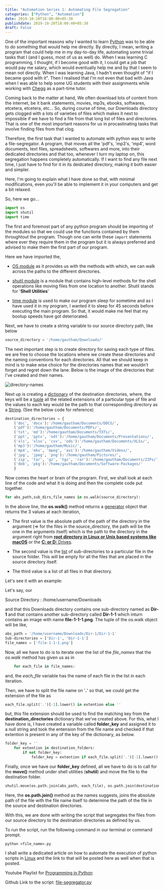 ```yaml
---
title: "Automation Series 1: Automating File Segregation"
categories: ["Python", "Automation"]
date: 2019-10-20T16:00:00+05:30
publishdate: 2019-10-20T18:00:40+05:30
draft: False
---
```


One of the important reasons why I wanted to learn [Python](https://www.python.org) was to be able to do something that would help me directly. By directly, I mean, writing a program that could help me in my day-to-day life, automating some trivial tasks that I (and I guess, most of us as well) do. When I was learning C programming, I thought, if I become good with it, I could get a job that would pay me salary, which would eventually help me and by that I seem to mean not directly. When I was learning Java, I hadn't even thought of "if I became good with it". Then I realised that I'm not even that bad with Java when I was able to help some UG students with their assignments while working with [Chegg](https://www.chegg.com) as a part-time tutor.

Coming back to the matter at hand, We often download lots of content from the internet, be it bank statements, movies, mp3s, ebooks, softwares, etcetera, etcetera, etc... So, during course of time, our Downloads directory gets clogged with a lots of varieties of files which makes it next to impossible if we have to find a file from that long list of files and directories. That is one of the most important reasons for us in procastinating tasks that involve finding files from that clog.

Therefore, the first task that I wanted to automate with python was to write a file-segregator. A program, that moves all the 'pdf's, 'mp3's, 'mp4', word documents, text files, spreadsheets, softwares and more, into their dedicated directories and that too, whenever I turn my laptop on, this segregation happens completely automatically. If I want to find any file next time, I just have to find for it in its deidcated directory, making it both easier and simpler.

Here, I'm going to explain what I have done so that, with minimal modifications, even you'll be able to implement it in your computers and get a bit relaxed.

So, here we go...

```python
import os
import shutil
import time
```

The first and foremost part of any python program should be importing of the modules so that we could use the functions contained by them throughtout the program. Though one can write these ```import``` statements where ever they require them in the program but it is always preferred and advised to make them the first part of our program.

Here we have imported the,

- [OS module](https://docs.python.org/3/tutorial/stdlib.html#operating-system-interface) as it provides us with the methods with which, we can walk across the paths to the different directories.

- [shutil module](https://docs.python.org/3/library/shutil.html?highlight=shutil#module-shutil) is a module that contains high-level methods for the shell operations like moving files from one location to another. Shutil stands for '**Shell Utilities**'

- [time module](https://docs.python.org/3/library/time.html?highlight=time#module-time) is used to make our program sleep for sometime and as I have used it in my program, I wanted it to sleep for 45 seconds before executing the main program. So that, it would make me feel that my bootup speeds have got deteriorated.

Next, we have to create a string variable to our source directory path, like below

```python
source_directory = '/home/gautham/Downloads/'
```

The next important step is to create directory for saving each type of files. we are free to choose the locations where we create these directories and the naming conventions for each directories. All that we should keep in mind is to make wise choice for the directories names that we wouldn't forget and regret down the lane. Below is the image of the directories that I've created and their names.

![directory-names](/img/folders-for-file-segregation.png)

Next up is creating a [dictionary](https://docs.python.org/3/tutorial/datastructures.html#dictionaries) of the destination directories, where, the keys will be a [tuple](https://docs.python.org/3/tutorial/datastructures.html#tuples-and-sequences) all the related extensions of a particular type of file and the values to each key would be the path to that corresponding directory as a [String](https://youtu.be/AgvV-bfWzro). (See the below code for reference)

```python
destination_directories = {
    ('doc', 'docx'):'/home/gautham/Documents/DOCS/',
    ('pdf'):'/home/gautham/Documents/PDFs/',
    ('txt', 'md'):'/home/gautham/Documents/TXTs/',
    ('ppt', 'pptx', 'odt'):'/home/gautham/Documents/Presentations/',
    ('xls', 'xlsx', 'csv', 'ods'):'/home/gautham/Documents/XLSs/',
    ('mp3'):'/home/gautham/Music/',
    ('mp4', 'mkv', 'mpeg', 'avi'):'/home/gautham/Videos/',
    ('jpg', 'jpeg', 'png'):'/home/gautham/Pictures/',
    ('zip', 'tar', 'gz', 'tgz', 'rar'):'/home/gautham/Documents/ZIPs/',
    ('deb', 'pkg'):'/home/gautham/Documents/Software-Packages/'
    }
```

Now comes the heart or brain of the program. First, we shall look at each line of the code and what it is doing and then the complete code put together.

```python
for abs_path,sub_dirs,file_names in os.walk(source_directory):
```

In the above line, the **os.walk()** method returns a [generator](https://docs.python.org/3/c-api/gen.html?highlight=generator) object that returns the 3 values at each iteration,

- The first value is the absolute path of the path of the directory in the argument (=> for the files in the source_directory, the path will be the one in the arguments itself) which is the path to the directory in the argument right from [**root directory in Linux or Unix based systems like macOS**](https://www.tldp.org/LDP/Linux-Filesystem-Hierarchy/html/the-root-directory.html) or the [**C: or D:** Drives](https://en.wikipedia.org/wiki/Drive_letter_assignment).

- The second value is the [list](https://docs.python.org/3/tutorial/introduction.html#lists) of sub-directories to a particular file in the source folder. This will be empty for all the files that are placed in the source directory itself.

- The third value is a list of all files in that directory.

Let's see it with an example:

Let's say, our

Source Directory : /home/username/Downloads

and that this Downloads directory contains one sub-directory named as **Dir-1** and that contains another sub-directory called **Dir-1-1** which inturn contains an image with name **file-1-1-1.png**. The tuple of the os.walk object will be like,

```python
abs_path = '/home/username/Downloads/Dir-1/Dir-1-1'
Sub-directories = ['Dir-1', 'Dir-1-1']
file_names = ['file-1-1-1.png']
```

Now, all we have to do is to iterate over the list of the *file_names* that the *os.walk* method has given us as in

```python
    for each_file in file_names:
```

and, the *each_file* variable has the name of each file in the list in each iteration.

Then, we have to split the file name on '**.**' so that, we could get the extension of the file as

```python
each_file.split('.')[-1].lower() in extention else ''
```

but, this file extension should be used to find the matching key from the **destination_directories** dictionary that we've created above. For this, what I have done is, I have created a variable called **folder_key** and assigned it to a null string and took the entension from the file name and checked if that extention is present in any of the key of the dictionary, as below.

```python
folder_key = ''
    for extention in destination_folders:
        if not folder_key:
            folder_key = extention if each_file.split('.')[-1].lower() in extention else ''
```

Finally, once we have our **folder_key** defined, all we have to do is to call for the **move()** method under shell utilities (**shutil**) and move the file to the destination folder.

```python
shutil.move(os.path.join(abs_path, each_file), os.path.join(destination_folders[folder_key], each_file))
```

Here, the  **os.path.join()** method as the names suggests, joins the absolute path of the file with the file name itself to determine the path of the file in the source and destination directories.

With this, we are done with writing the script that segregates the files from our source directory to the destination directories as defined by us.

To run the script, run the following command in our terminal or command prompt.

```shell
python <file_name>.py
```

I shall write a dedicated article on how to automate the execution of python scripts in [Linux](https://www.linux.org) and the link to that will be posted here as well when that is posted.

Youtube Playlist for [Programming in Python](https://www.youtube.com/channel/UCWeOiQJHuUvcwR8Us5iVnAA?view_as=subscriber)

Github Link to the script: [file-segregator.py](https://github.com/gauthamkolluru/PythonLabs/blob/master/Automation/file-segregator.py)
